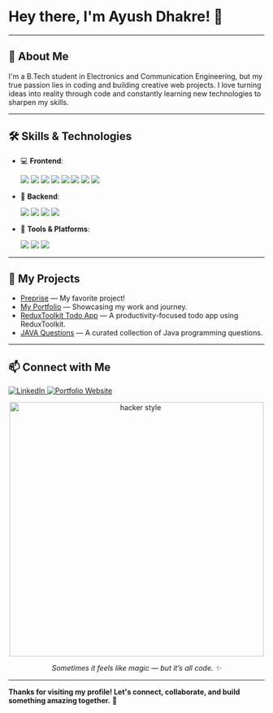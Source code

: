 # Hey there, I'm Ayush Dhakre! 👋

---

## 🚀 About Me

I'm a B.Tech student in Electronics and Communication Engineering, but my true passion lies in coding and building creative web projects. I love turning ideas into reality through code and constantly learning new technologies to sharpen my skills.

---

## 🛠️ Skills & Technologies

- 💻 **Frontend**:
  <p>
    <img src="https://img.shields.io/badge/HTML5-E34F26?style=for-the-badge&logo=html5&logoColor=white"/>
    <img src="https://img.shields.io/badge/CSS3-1572B6?style=for-the-badge&logo=css3&logoColor=white"/>
    <img src="https://img.shields.io/badge/JavaScript-F7DF1E?style=for-the-badge&logo=javascript&logoColor=black"/>
    <img src="https://img.shields.io/badge/React-20232A?style=for-the-badge&logo=react&logoColor=61DAFB"/>
    <img src="https://img.shields.io/badge/Next.js-000000?style=for-the-badge&logo=next.js&logoColor=white"/>
    <img src="https://img.shields.io/badge/Tailwind_CSS-06B6D4?style=for-the-badge&logo=tailwindcss&logoColor=white"/>
    <img src="https://img.shields.io/badge/Redux-593D88?style=for-the-badge&logo=redux&logoColor=white"/>
    <img src="https://img.shields.io/badge/Three.js-000000?style=for-the-badge&logo=three.js&logoColor=white"/>
  </p>

- 🔧 **Backend**:
  <p>
    <img src="https://img.shields.io/badge/Node.js-339933?style=for-the-badge&logo=nodedotjs&logoColor=white"/>
    <img src="https://img.shields.io/badge/Express.js-000000?style=for-the-badge&logo=express&logoColor=white"/>
    <img src="https://img.shields.io/badge/MongoDB-47A248?style=for-the-badge&logo=mongodb&logoColor=white"/>
    <img src="https://img.shields.io/badge/REST_API-FF6C37?style=for-the-badge&logo=fastapi&logoColor=white"/>
  </p>

- 🧰 **Tools & Platforms**:
  <p>
    <img src="https://img.shields.io/badge/Git-F05032?style=for-the-badge&logo=git&logoColor=white"/>
    <img src="https://img.shields.io/badge/GitHub-181717?style=for-the-badge&logo=github&logoColor=white"/>
    <img src="https://img.shields.io/badge/Postman-FF6C37?style=for-the-badge&logo=postman&logoColor=white"/>
  </p>


---

## 🌟 My Projects

- [Preprise](https://preprise-website.vercel.app/) — My favorite project!
- [My Portfolio](https://ayushdhakre.vercel.app/) — Showcasing my work and journey.
- [ReduxToolkit Todo App](https://github.com/Ayush0115D/reduxToolkitTodo) — A productivity-focused todo app using ReduxToolkit.
- [JAVA Questions](https://github.com/Ayush0115D/JAVA) — A curated collection of Java programming questions.

---

## 📫 Connect with Me

<p align="left"> <a href="https://www.linkedin.com/in/ayushdhakre/" target="_blank"> <img src="https://img.shields.io/badge/LinkedIn-0A66C2?style=for-the-badge&logo=linkedin&logoColor=white" alt="LinkedIn" /> </a> <a href="https://ayushdhakre.vercel.app/" target="_blank"> <img src="https://img.shields.io/badge/Portfolio-000000?style=for-the-badge&logo=vercel&logoColor=white" alt="Portfolio Website" /> </a> </p>

<p align="center">
  <img src="https://media.giphy.com/media/26tn33aiTi1jkl6H6/giphy.gif" alt="hacker style" width="500"/>
</p>

<p align="center"><i>Sometimes it feels like magic — but it’s all code. ✨</i></p>


---
**Thanks for visiting my profile! Let's connect, collaborate, and build something amazing together.** 🚀
